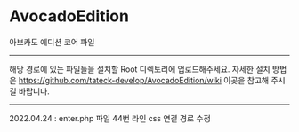 # AvocadoEdition
아보카도 에디션 코어 파일

-----------------------------

해당 경로에 있는 파일들을 설치할 Root 디렉토리에 업로드해주세요.
자세한 설치 방법은 https://github.com/tateck-develop/AvocadoEdition/wiki 이곳을 참고해 주시길 바랍니다.

-----------------------------

2022.04.24 : enter.php 파일 44번 라인 css 연결 경로 수정